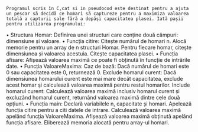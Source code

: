     Programul scris în C,cat si in pseudocod este destinat pentru a ajuta un pescar să decidă ce homari să captureze pentru a maximiza valoarea totală a capturii sale fără a depăși capacitatea plasei. Iată pașii pentru utilizarea programului:
•	Structura Homar:
Definirea unei structuri care conține două câmpuri: dimensiune și valoare.
•	Funcția citire:
Citește numărul de homari n.
Alocă memorie pentru un array de n structuri Homar.
Pentru fiecare homar, citește dimensiunea și valoarea acestuia.
Citește capacitatea plasei.
•	Funcția afisare:
Afișează valoarea maximă ce poate fi obținută în funcție de intrările date.
•	Funcția ValoareMaxima:
Caz de bază: Dacă numărul de homari este 0 sau capacitatea este 0, returnează 0.
Exclude homarul curent: Dacă dimensiunea homarului curent este mai mare decât capacitatea, exclude acest homar și calculează valoarea maximă pentru restul homarilor.
Include homarul curent: Calculează valoarea maximă inclusiv homarul curent și excluzând homarul curent, returnând valoarea maximă dintre cele două opțiuni.
•	Funcția main:
Declară variabilele n, capacitate și homari.
Apelează funcția citire pentru a citi datele de intrare.
Calculează valoarea maximă apelând funcția ValoareMaxima.
Afișează valoarea maximă obținută apelând funcția afisare.
Eliberează memoria alocată pentru array-ul homari.

